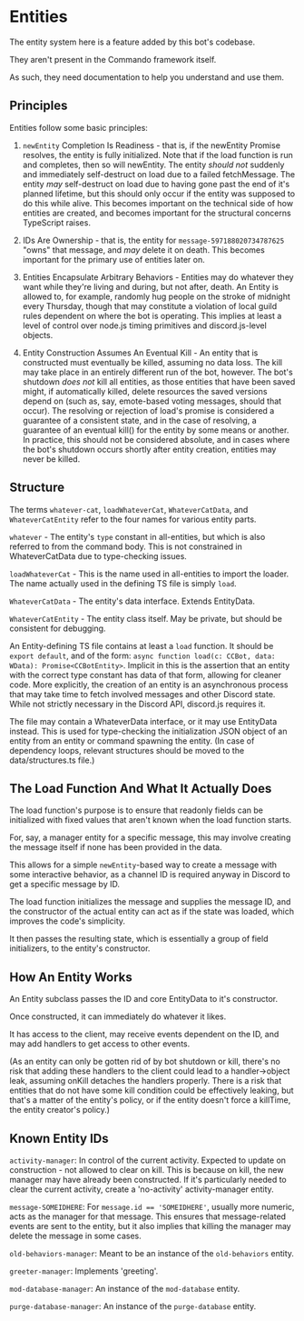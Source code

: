 # Entities

The entity system here is a feature added by this bot's codebase.

They aren't present in the Commando framework itself.

As such, they need documentation to help you understand and use them.

## Principles

Entities follow some basic principles:

1. `newEntity` Completion Is Readiness - that is, if the newEntity Promise
 resolves, the entity is fully initialized.
Note that if the load function is run and completes, then so will newEntity.
The entity *should not* suddenly and immediately self-destruct on load due to a
 failed fetchMessage.
The entity *may* self-destruct on load due to having gone past the end of it's
 planned lifetime, but this should only occur if the entity was supposed to
 do this while alive.
This becomes important on the technical side of how entities are created,
 and becomes important for the structural concerns TypeScript raises.

2. IDs Are Ownership - that is, the entity for `message-597188020734787625`
 "owns" that message, and *may* delete it on death.
This becomes important for the primary use of entities later on.

3. Entities Encapsulate Arbitrary Behaviors - Entities may do whatever they want
 while they're living and during, but not after, death.
An Entity is allowed to, for example, randomly hug people on the stroke of
 midnight every Thursday, though that may constitute a violation of local guild
 rules dependent on where the bot is operating.
This implies at least a level of control over node.js timing primitives and
 discord.js-level objects.

4. Entity Construction Assumes An Eventual Kill - An entity that is constructed
 must eventually be killed, assuming no data loss.
The kill may take place in an entirely different run of the bot, however.
The bot's shutdown *does not* kill all entities, as those entities that have
 been saved might, if automatically killed, delete resources the saved versions
 depend on (such as, say, emote-based voting messages, should that occur).
The resolving or rejection of load's promise is considered a guarantee of a
 consistent state, and in the case of resolving, a guarantee of an eventual
 kill() for the entity by some means or another.
In practice, this should not be considered absolute, and in cases where the
 bot's shutdown occurs shortly after entity creation, entities may never be
 killed.

## Structure

The terms `whatever-cat`, `loadWhateverCat`, `WhateverCatData`,
 and `WhateverCatEntity` refer to the four names for various entity parts.

`whatever` - The entity's `type` constant in all-entities, but which is also
 referred to from the command body.
This is not constrained in WhateverCatData due to type-checking issues.

`loadWhateverCat` - This is the name used in all-entities to import the loader.
The name actually used in the defining TS file is simply `load`.

`WhateverCatData` - The entity's data interface. Extends EntityData.

`WhateverCatEntity` - The entity class itself.
May be private, but should be consistent for debugging.

An Entity-defining TS file contains at least a `load` function.
It should be `export default`, and of the form:
 `async function load(c: CCBot, data: WData): Promise<CCBotEntity>`.
Implicit in this is the assertion that an entity with the correct type constant
 has data of that form, allowing for cleaner code.
More explicitly, the creation of an entity is an asynchronous process that may
 take time to fetch involved messages and other Discord state.
While not strictly necessary in the Discord API, discord.js requires it.

The file may contain a WhateverData interface, or it may use EntityData instead.
This is used for type-checking the initialization JSON object of an entity from
 an entity or command spawning the entity.
(In case of dependency loops, relevant structures should be moved
 to the data/structures.ts file.)

## The Load Function And What It Actually Does

The load function's purpose is to ensure that readonly fields can be initialized
 with fixed values that aren't known when the load function starts.

For, say, a manager entity for a specific message, this may involve creating
 the message itself if none has been provided in the data.

This allows for a simple `newEntity`-based way to create a message with some
 interactive behavior, as a channel ID is required anyway in Discord to get
 a specific message by ID.

The load function initializes the message and supplies the message ID,
 and the constructor of the actual entity can act as if the state was loaded,
 which improves the code's simplicity.

It then passes the resulting state, which is essentially a group of field
 initializers, to the entity's constructor.

## How An Entity Works

An Entity subclass passes the ID and core EntityData to it's constructor.

Once constructed, it can immediately do whatever it likes.

It has access to the client, may receive events dependent on the ID,
 and may add handlers to get access to other events.

(As an entity can only be gotten rid of by bot shutdown or kill, there's no risk
 that adding these handlers to the client could lead to a handler->object leak,
 assuming onKill detaches the handlers properly.
There is a risk that entities that do not have some kill condition could be
 effectively leaking, but that's a matter of the entity's policy,
 or if the entity doesn't force a killTime, the entity creator's policy.)

## Known Entity IDs

`activity-manager`: In control of the current activity.
Expected to update on construction - not allowed to clear on kill.
This is because on kill, the new manager may have already been constructed.
If it's particularly needed to clear the current activity,
 create a 'no-activity' activity-manager entity.

`message-SOMEIDHERE`: For `message.id == 'SOMEIDHERE'`, usually more numeric,
 acts as the manager for that message.
This ensures that message-related events are sent to the entity, but it also
 implies that killing the manager may delete the message in some cases.

`old-behaviors-manager`: Meant to be an instance of the `old-behaviors` entity.

`greeter-manager`: Implements 'greeting'.

`mod-database-manager`: An instance of the `mod-database` entity.

`purge-database-manager`: An instance of the `purge-database` entity.
